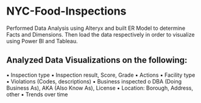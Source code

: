 # NYC-Food-Inspections
Performed Data Analysis using Alteryx and built ER Model to determine Facts and Dimensions. Then load the data respectively in order to visualize using Power BI and Tableau.

## Analyzed Data Visualizations on the following:
▪ Inspection type
▪ Inspection result, Score, Grade
▪ Actions
▪ Facility type
▪ Violations (Codes, descriptions)
▪ Business inspected
o DBA (Doing Business As), AKA (Also Know As), License
▪ Location: Borough, Address, other
▪ Trends over time
